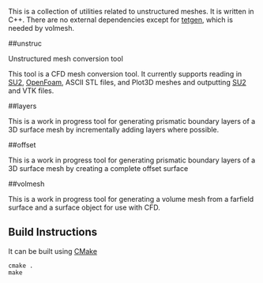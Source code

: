 This is a collection of utilities related to unstructured meshes. It is written in C++. There are no external dependencies except for [tetgen](http://wias-berlin.de/software/tetgen/), which is needed by volmesh.

##unstruc

Unstructured mesh conversion tool

This tool is a CFD mesh conversion tool. It currently supports reading in [SU2](https://github.com/su2code/SU2), [OpenFoam](http://www.openfoam.com), ASCII STL files, and Plot3D meshes and outputting [SU2](https://github.com/su2code/SU2) and VTK files.

##layers

This is a work in progress tool for generating prismatic boundary layers of a 3D surface mesh by incrementally adding layers where possible.

##offset

This is a work in progress tool for generating prismatic boundary layers of a 3D surface mesh by creating a complete offset surface 

##volmesh

This is a work in progress tool for generating a volume mesh from a farfield surface and a surface object for use with CFD.

## Build Instructions
It can be built using [CMake](http://www.cmake.org)

```
cmake .
make
```
